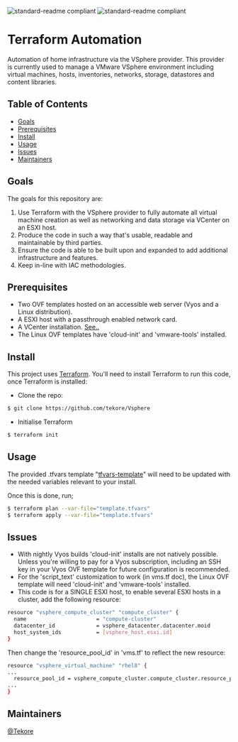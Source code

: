 ![standard-readme compliant](https://img.shields.io/badge/Terraform-6B42BC?style=for-the-badge&logo=terraform&logoColor=white) ![standard-readme compliant](https://img.shields.io/badge/VMware-231f20?style=for-the-badge&logo=VMware&logoColor=white)

# Terraform Automation

Automation of home infrastructure via the VSphere provider. This provider is currently used to manage a VMware VSphere environment including virtual machines, hosts, inventories, networks, storage, datastores and content libraries.

## Table of Contents
- [Goals](#Goals)
- [Prerequisites](#Prerequisites)
- [Install](#install)
- [Usage](#usage)
- [Issues](#Issues)
- [Maintainers](#maintainers)

## Goals
The goals for this repository are:

1. Use Terraform with the VSphere provider to fully automate all virtual machine creation as well as networking and data storage via VCenter on an ESXI host.
2. Produce the code in such a way that's usable, readable and maintainable by third parties.
3. Ensure the code is able to be built upon and expanded to add additional infrastructure and features.
4. Keep in-line with IAC methodologies.

## Prerequisites
- Two OVF templates hosted on an accessible web server (Vyos and a Linux distribution).
- A ESXI host with a passthrough enabled network card.
- A VCenter installation. [See..](https://github.com/tekore/Hypervisor-Automation)
- The Linux OVF templates have 'cloud-init' and 'vmware-tools' installed.

## Install
This project uses [Terraform](https://www.terraform.io/). You'll need to install Terraform to run this code, once Terraform is installed:
- Clone the repo:
```sh
$ git clone https://github.com/tekore/Vsphere
```

- Initialise Terraform
```sh
$ terraform init
```

## Usage
The provided .tfvars template "[tfvars-template](https://github.com/tekore/Vsphere/blob/main/tfvars-template "tfvars-template")" will need to be updated with the needed variables relevant to your install.  

Once this is done, run;
```sh
$ terraform plan --var-file="template.tfvars"
$ terraform apply --var-file="template.tfvars"
```

## Issues
- With nightly Vyos builds 'cloud-init' installs are not natively possible. Unless you're willing to pay for a Vyos subscription, including an SSH key in your Vyos OVF template for future configuration is recommended.
- For the 'script_text' customization to work (in vms.tf doc), the Linux OVF template will need 'cloud-init' and 'vmware-tools' installed.
- This code is for a SINGLE ESXI host, to enable several ESXI hosts in a cluster, add the following resource:
```sh
resource "vsphere_compute_cluster" "compute_cluster" {
  name                      = "compute-cluster"
  datacenter_id             = vsphere_datacenter.datacenter.moid
  host_system_ids           = [vsphere_host.esxi.id]
}
```
Then change the 'resource_pool_id' in 'vms.tf' to reflect the new resource:
```sh
resource "vsphere_virtual_machine" "rhel8" {
...
  resource_pool_id = vsphere_compute_cluster.compute_cluster.resource_pool_id
...
}
```

## Maintainers
[@Tekore](https://github.com/tekore)
